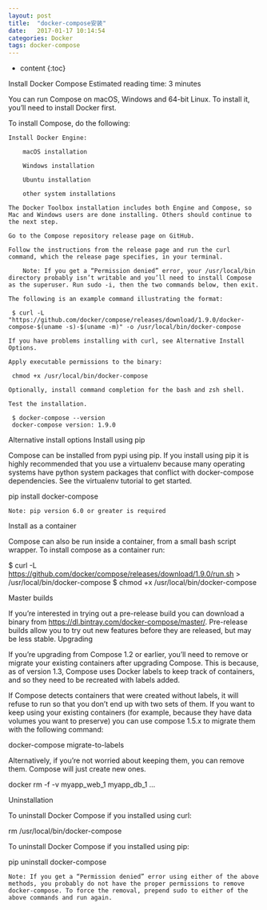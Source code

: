 ```yaml
---
layout: post
title:  "docker-compose安装"
date:   2017-01-17 10:14:54
categories: Docker
tags: docker-compose
---
```


* content
{:toc}

Install Docker Compose
Estimated reading time: 3 minutes

You can run Compose on macOS, Windows and 64-bit Linux. To install it, you’ll need to install Docker first.

To install Compose, do the following:

    Install Docker Engine:

        macOS installation

        Windows installation

        Ubuntu installation

        other system installations

    The Docker Toolbox installation includes both Engine and Compose, so Mac and Windows users are done installing. Others should continue to the next step.

    Go to the Compose repository release page on GitHub.

    Follow the instructions from the release page and run the curl command, which the release page specifies, in your terminal.

        Note: If you get a “Permission denied” error, your /usr/local/bin directory probably isn’t writable and you’ll need to install Compose as the superuser. Run sudo -i, then the two commands below, then exit.

    The following is an example command illustrating the format:

     $ curl -L "https://github.com/docker/compose/releases/download/1.9.0/docker-compose-$(uname -s)-$(uname -m)" -o /usr/local/bin/docker-compose

    If you have problems installing with curl, see Alternative Install Options.

    Apply executable permissions to the binary:

     chmod +x /usr/local/bin/docker-compose

    Optionally, install command completion for the bash and zsh shell.

    Test the installation.

     $ docker-compose --version
     docker-compose version: 1.9.0

Alternative install options
Install using pip

Compose can be installed from pypi using pip. If you install using pip it is highly recommended that you use a virtualenv because many operating systems have python system packages that conflict with docker-compose dependencies. See the virtualenv tutorial to get started.

pip install docker-compose

    Note: pip version 6.0 or greater is required

Install as a container

Compose can also be run inside a container, from a small bash script wrapper. To install compose as a container run:

$ curl -L https://github.com/docker/compose/releases/download/1.9.0/run.sh > /usr/local/bin/docker-compose
$ chmod +x /usr/local/bin/docker-compose

Master builds

If you’re interested in trying out a pre-release build you can download a binary from https://dl.bintray.com/docker-compose/master/. Pre-release builds allow you to try out new features before they are released, but may be less stable.
Upgrading

If you’re upgrading from Compose 1.2 or earlier, you’ll need to remove or migrate your existing containers after upgrading Compose. This is because, as of version 1.3, Compose uses Docker labels to keep track of containers, and so they need to be recreated with labels added.

If Compose detects containers that were created without labels, it will refuse to run so that you don’t end up with two sets of them. If you want to keep using your existing containers (for example, because they have data volumes you want to preserve) you can use compose 1.5.x to migrate them with the following command:

docker-compose migrate-to-labels

Alternatively, if you’re not worried about keeping them, you can remove them. Compose will just create new ones.

docker rm -f -v myapp_web_1 myapp_db_1 ...

Uninstallation

To uninstall Docker Compose if you installed using curl:

rm /usr/local/bin/docker-compose

To uninstall Docker Compose if you installed using pip:

pip uninstall docker-compose

    Note: If you get a “Permission denied” error using either of the above methods, you probably do not have the proper permissions to remove docker-compose. To force the removal, prepend sudo to either of the above commands and run again.
 
